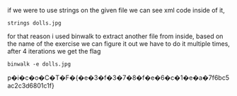 if we were to use strings on the given file we can see xml code inside of it, 
```
strings dolls.jpg  
```
for that reason i used binwalk to extract another file from inside, based on the name of the exercise we can figure it out we have to do it multiple times, after 4 iterations we get the flag
```
binwalk -e dolls.jpg
```
p�i�c�o�C�T�F�{�e�3�f�3�7�8�f�e�6�c�1�e�a�7f6bc5ac2c3d6801c1f}

